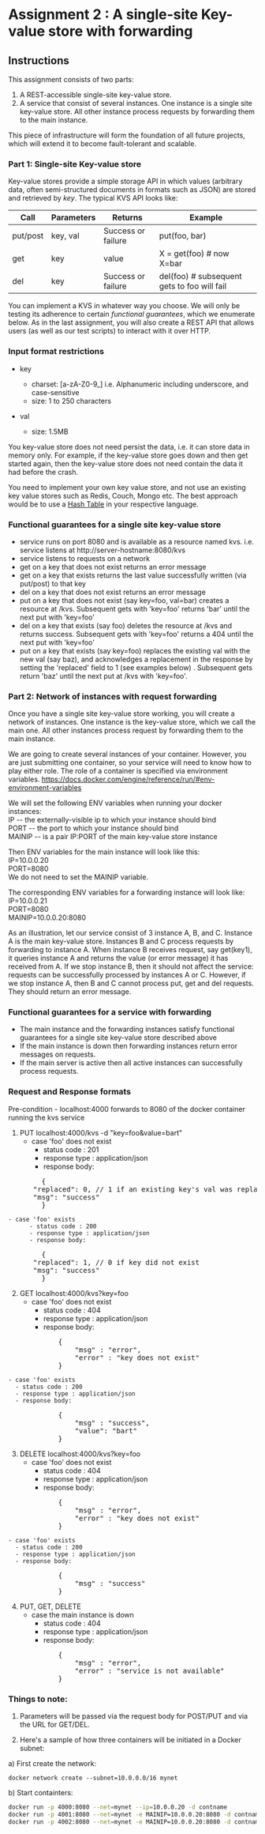 # Assignment 2 : A single-site Key-value store with forwarding

## Instructions
This assignment consists of two parts: 
1. A REST-accessible single-site key-value store. 
2. A service that consist of several instances. One instance is a single site key-value store. All other instance process requests by forwarding them to the main instance.

This piece of infrastructure will form the foundation of all future projects, which will extend it to become fault-tolerant and scalable.


### Part 1: Single-site Key-value store

Key-value stores provide a simple storage API in which values (arbitrary data, often semi-structured documents in formats such as JSON) are stored and retrieved by *key*.  The typical KVS API looks like:

|Call|Parameters|Returns|Example|
|----|----------|-------|--------|
|put/post|     key, val   |  Success or failure    | put(foo, bar) |
|get| key | value | X = get(foo) # now X=bar|
|del| key | Success or failure | del(foo) # subsequent gets to foo will fail|

You can implement a KVS in whatever way you choose.  We will only be testing its adherence to certain *functional guarantees*, which we enumerate below.  As in the last assignment, you will also create a REST API that allows users (as well as our test scripts) to interact with it over HTTP.


### Input format restrictions
- key
  - charset: [a-zA-Z0-9_] i.e. Alphanumeric including underscore, and case-sensitive 
  - size:    1 to 250 characters

- val
  - size:    1.5MB  

You key-value store does not need persist the data, i.e. it can store data in memory only. For example, if the key-value store goes down and then get started again, then the key-value store does not need contain the data it had before the crash.

You need to implement your own key value store, and not use an existing key value stores such as Redis, Couch, Mongo etc. The best approach would be to use a [Hash Table](https://en.wikipedia.org/wiki/Hash_table) in your respective language. 


### Functional guarantees for a single site key-value store
- service runs on port 8080 and is available as a resource named kvs. i.e. service listens at http://server-hostname:8080/kvs
- service listens to requests on a network
- get on a key that does not exist returns an error message
- get on a key that exists returns the last value successfully written (via put/post) to that key
- del on a key that does not exist returns an error message
- put on a key that does not exist (say key=foo, val=bar) creates a resource at /kvs. Subsequent gets with 'key=foo' returns 'bar' until the next put with 'key=foo'
- del on a key that exists (say foo) deletes the resource at /kvs and returns success. Subsequent gets with 'key=foo' returns a 404 until the next put with 'key=foo'
- put on a key that exists (say key=foo) replaces the existing val with the new val (say baz), and acknowledges a replacement in the response by setting the 'replaced' field to 1 (see examples below) . Subsequent gets return 'baz' until the next put at /kvs with 'key=foo'. 

### Part 2: Network of instances with request forwarding
Once you have a single site key-value store working, you will create a network of instances. One instance is the key-value store, which we call the main one. All other instances process request by forwarding them to the main instance.

We are going to create several instances of your container. However, you are just submitting one container, so your service will need to know how to play either role.
The role of a container is specified via environment variables.
https://docs.docker.com/engine/reference/run/#env-environment-variables

We will set the following ENV variables when running your docker instances:  
IP -- the externally-visible ip to which your instance should bind  
PORT -- the port to which your instance should bind  
MAINIP -- is a pair IP:PORT of the main key-value store instance

Then ENV variables for the main instance will look like this:  
IP=10.0.0.20  
PORT=8080  
We do not need to set the MAINIP variable.  

The corresponding ENV variables for a forwarding instance will look like:  
IP=10.0.0.21  
PORT=8080  
MAINIP=10.0.0.20:8080  

As an illustration, let our service consist of 3 instance A, B, and C. Instance A is the main key-value store. Instances B and C process requests by forwarding to instance A.
When instance B receives request, say get(key1), it queries instance A and returns the value (or error message) it has received from A.
If we stop instance B, then it should not affect the service: requests can be successfully processed by instances A or C.
However, if we stop instance A, then B and C cannot process put, get and del requests. They should return an error message.


### Functional guarantees for a service with forwarding
- The main instance and the forwarding instances satisfy functional guarantees for a single site key-value store described above 
- If the main instance is down then forwarding instances return error messages on requests.
- If the main server is active then all active instances can successfully process requests.


### Request and Response formats

Pre-condition - localhost:4000 forwards to 8080 of the docker container running the kvs service

1. PUT localhost:4000/kvs -d "key=foo&value=bart"
    - case 'foo' does not exist
      - status code : 201
      - response type : application/json
      - response body:
<pre>
		{
      "replaced": 0, // 1 if an existing key's val was replaced
      "msg": "success"
		}
</pre>

    - case 'foo' exists
		  - status code : 200
		  - response type : application/json
		  - response body:
<pre>
		{
      "replaced": 1, // 0 if key did not exist
      "msg": "success"
		}
</pre>
		
2. GET localhost:4000/kvs?key=foo
    - case 'foo' does not exist
      - status code : 404
      - response type : application/json
      - response body:
<pre>
			{
				"msg" : "error",
				"error" : "key does not exist"
			}
</pre>
    - case 'foo' exists
      - status code : 200
      - response type : application/json
      - response body:
<pre>
			{
				"msg" : "success",
				"value": "bart"
		 	}
</pre>

3. DELETE localhost:4000/kvs?key=foo
    - case 'foo' does not exist
      - status code : 404
      - response type : application/json
      - response body:
<pre>
			{
				"msg" : "error",
				"error" : "key does not exist"
		 	}
</pre>

    - case 'foo' exists
      - status code : 200
      - response type : application/json
      - response body:
<pre>
			{
				"msg" : "success"
		 	}
</pre>

4. PUT, GET, DELETE 
    - case the main instance is down 
      - status code : 404
      - response type : application/json
      - response body:
<pre>
			{
				"msg" : "error",
				"error" : "service is not available"
		 	}
</pre>

### Things to note:

1. Parameters will be passed via the request body for POST/PUT and via the URL for GET/DEL.

2. Here's a sample of how three containers will be initiated in a Docker subnet:

a) First create the network:
```
docker network create --subnet=10.0.0.0/16 mynet
```

b) Start containters:
```bash
docker run -p 4000:8080 --net=mynet --ip=10.0.0.20 -d contname
docker run -p 4001:8080 --net=mynet -e MAINIP=10.0.0.20:8080 -d contname
docker run -p 4002:8080 --net=mynet -e MAINIP=10.0.0.20:8080 -d contname
```
